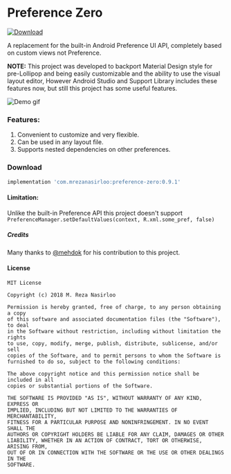 # Preference Zero

[ ![Download](https://api.bintray.com/packages/mrezanasirloo/maven/preference-zero/images/download.svg) ](https://bintray.com/mrezanasirloo/maven/preference-zero/_latestVersion)

A replacement for the built-in Android Preference UI API, completely based on custom views not Preference.

**NOTE:** This project was developed to backport Material Design style for pre-Lollipop
and being easily customizable and the ability to use the visual layout editor,
However Android Studio and Support Library includes these features now, but still this project has 
some useful features. 

![Demo gif](https://media.giphy.com/media/559q8q0bendPqKox8n/giphy.gif)

### Features:

1. Convenient to customize and very flexible.
2. Can be used in any layout file.
3. Supports nested dependencies on other preferences.

### Download
```groovy
implementation 'com.mrezanasirloo:preference-zero:0.9.1'
```

#### Limitation:

Unlike the built-in Preference API this project
doesn't support `PreferenceManager.setDefaultValues(context, R.xml.some_pref, false)`

##### Credits

Many thanks to [@mehdok](https://github.com/mehdok) for his contribution to this project.

#### License
```
MIT License

Copyright (c) 2018 M. Reza Nasirloo

Permission is hereby granted, free of charge, to any person obtaining a copy
of this software and associated documentation files (the "Software"), to deal
in the Software without restriction, including without limitation the rights
to use, copy, modify, merge, publish, distribute, sublicense, and/or sell
copies of the Software, and to permit persons to whom the Software is
furnished to do so, subject to the following conditions:

The above copyright notice and this permission notice shall be included in all
copies or substantial portions of the Software.

THE SOFTWARE IS PROVIDED "AS IS", WITHOUT WARRANTY OF ANY KIND, EXPRESS OR
IMPLIED, INCLUDING BUT NOT LIMITED TO THE WARRANTIES OF MERCHANTABILITY,
FITNESS FOR A PARTICULAR PURPOSE AND NONINFRINGEMENT. IN NO EVENT SHALL THE
AUTHORS OR COPYRIGHT HOLDERS BE LIABLE FOR ANY CLAIM, DAMAGES OR OTHER
LIABILITY, WHETHER IN AN ACTION OF CONTRACT, TORT OR OTHERWISE, ARISING FROM,
OUT OF OR IN CONNECTION WITH THE SOFTWARE OR THE USE OR OTHER DEALINGS IN THE
SOFTWARE.
```
